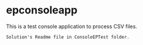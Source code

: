 # epconsoleapp

This is a test console application to process CSV files.
```
Solution's Readme file in ConsoleEPTest folder.
```
